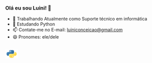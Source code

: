 ### Olá eu sou Luini! 👋
- 🔭 Trabalhando Atualmente como Suporte técnico em informática
- 🌱 Estudando Python
- 📫 Contate-me no E-mail: luiniconceicao@gmail.com
- 😄 Pronomes: ele/dele

<div style="display: inline_block"><br>
  <img align="center" alt="Rafa-Python" height="30" width="40" src="https://raw.githubusercontent.com/devicons/devicon/master/icons/python/python-original.svg">
</div>

